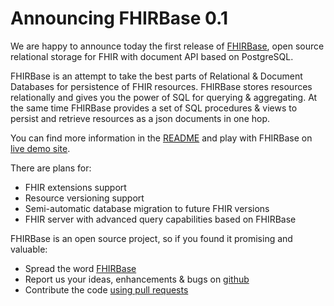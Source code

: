 # Announcing FHIRBase  0.1

We are happy to announce today the first release of [FHIRBase](https://github.com/fhirbase/fhirbase),
open source relational storage for FHIR with document API
based on PostgreSQL.

FHIRBase is an attempt to take the best parts of Relational & Document Databases for persistence of FHIR resources.
FHIRBase stores resources relationally and gives you the power of SQL for querying & aggregating.
At the same time FHIRBase provides a set of SQL procedures & views to persist and retrieve resources
as a json documents in one hop.

You can find more information in the [README](https://github.com/fhirbase/fhirbase/blob/master/README.md) and
play with FHIRBase on [live demo site](http://try-fhirbase.hospital-systems.com/).

There are plans for:

* FHIR extensions support
* Resource versioning support
* Semi-automatic database migration to future FHIR versions
* FHIR server with advanced query capabilities based on FHIRBase

FHIRBase is an open source project, so if you found it promising and valuable:

* Spread the word [FHIRBase](https://github.com/fhirbase/fhirbase)
* Report us your ideas, enhancements & bugs on [github](https://github.com/fhirbase/fhirbase/issues)
* Contribute the code [using pull requests](https://help.github.com/articles/using-pull-requests)
